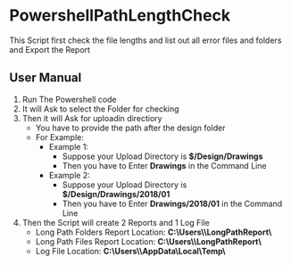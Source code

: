 # PowershellPathLengthCheck
This Script first check the file lengths and list out all error files and folders and Export the Report
## User Manual
1. Run The Powershell code
2. It will Ask to select the Folder for checking
3. Then it will Ask for uploadin directiory
    * You have to provide the path after the design folder
    * For Example:
        * Example 1:
            * Suppose your Upload Directory is **$/Design/Drawings**
            * Then you have to Enter **Drawings** in the Command Line
        * Example 2:
            * Suppose your Upload Directory is **$/Design/Drawings/2018/01**
            * Then you have to Enter **Drawings/2018/01** in the Command Line
4. Then the Script will create 2 Reports and 1 Log File
    * Long Path Folders Report Location: **C:\\Users\\*<UserName>*\\LongPathReport\\**
    * Long Path Files Report Location: **C:\\Users\\*<UserName>*\\LongPathReport\\**
    * Log File Location: **C:\\Users\\*<UserName>*\\AppData\\Local\\Temp\\**